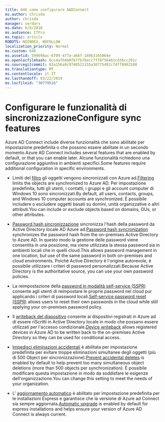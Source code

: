 ```yaml
---
title: 646 come configurare AADConnect
ms.author: chrisda
author: chrisda
manager: serdars
ms.date: 6/8/2018
ms.audience: ITPro
ms.topic: article
ROBOTS: NOINDEX, NOFOLLOW
localization_priority: Normal
ms.custom: 646
ms.assetid: 599698ac-6709-477a-a66f-169b3165064e
ms.openlocfilehash: 6cc4afb4b0f67fb76ecc7ff8f564b1cd36cc291c
ms.sourcegitcommit: 03a156a9c9740521155a30775492c7dff0982588
ms.translationtype: MT
ms.contentlocale: it-IT
ms.lasthandoff: 03/22/2019
ms.locfileid: "30779516"
---
```

# <a name="configure-sync-features"></a><span data-ttu-id="9fd17-102">Configurare le funzionalità di sincronizzazione</span><span class="sxs-lookup"><span data-stu-id="9fd17-102">Configure sync features</span></span>

<span data-ttu-id="9fd17-103">Azure AD Connect include diverse funzionalità che sono abilitate per impostazione predefinita o che possono essere abilitate in un secondo momento.</span><span class="sxs-lookup"><span data-stu-id="9fd17-103">Azure AD Connect includes several features that are enabled by default, or that you can enable later.</span></span> <span data-ttu-id="9fd17-104">Alcune funzionalità richiedono una configurazione aggiuntiva in ambienti specifici.</span><span class="sxs-lookup"><span data-stu-id="9fd17-104">Some features require additional configuration in specific environments.</span></span>
  
- <span data-ttu-id="9fd17-105">Limiti del [filtro](https://docs.microsoft.com/azure/active-directory/connect/active-directory-aadconnectsync-configure-filtering) gli oggetti vengono sincronizzati con Azure ad.</span><span class="sxs-lookup"><span data-stu-id="9fd17-105">[Filtering](https://docs.microsoft.com/azure/active-directory/connect/active-directory-aadconnectsync-configure-filtering) limits the objects are synchronized to Azure AD.</span></span> <span data-ttu-id="9fd17-106">Per impostazione predefinita, tutti gli utenti, i contatti, i gruppi e gli account computer di Windows 10 sono sincronizzati.</span><span class="sxs-lookup"><span data-stu-id="9fd17-106">By default, all users, contacts, groups, and Windows 10 computer accounts are synchronized.</span></span> <span data-ttu-id="9fd17-107">È possibile includere o escludere oggetti basati su domini, unità organizzative o altri attributi.</span><span class="sxs-lookup"><span data-stu-id="9fd17-107">You can include or exclude objects based on domains, OUs, or other attributes.</span></span> 
    
- <span data-ttu-id="9fd17-108">[Password hash sincronizzazione](https://docs.microsoft.com/azure/active-directory/connect/active-directory-aadconnectsync-implement-password-hash-synchronization) sincronizza l'hash della password da Active Directory locale AD Azure ad.</span><span class="sxs-lookup"><span data-stu-id="9fd17-108">[Password hash syncronization](https://docs.microsoft.com/azure/active-directory/connect/active-directory-aadconnectsync-implement-password-hash-synchronization) synchronizes the password hash from the on-premises Active Directory to Azure AD.</span></span> <span data-ttu-id="9fd17-109">In questo modo la gestione delle password viene consentita in una posizione, ma viene utilizzata la stessa password sia in ambienti locali che in quelli cloud.</span><span class="sxs-lookup"><span data-stu-id="9fd17-109">This allows password management in one location, but use of the same password in both on-premises and cloud environments.</span></span> <span data-ttu-id="9fd17-110">Poiché Active Directory è l'origine autorevole, è possibile utilizzare i criteri di password personalizzati.</span><span class="sxs-lookup"><span data-stu-id="9fd17-110">Because Active Directory is the authoritative source, you can use your own password policies.</span></span> 
    
- <span data-ttu-id="9fd17-111">La reimpostazione della [password in modalità self-service (SSPR)](https://docs.microsoft.com/azure/active-directory/authentication/quickstart-sspr) consente agli utenti di reimpostare le proprie password nel cloud pur applicando i criteri di password locali.</span><span class="sxs-lookup"><span data-stu-id="9fd17-111">[Self-service password reset (SSPR)](https://docs.microsoft.com/azure/active-directory/authentication/quickstart-sspr) allows users to reset their own passwords in the cloud while still applying your on-premises password policy.</span></span> 
    
- <span data-ttu-id="9fd17-112">Il [writeback del dispositivo](https://docs.microsoft.com/azure/active-directory/connect/active-directory-aadconnect-feature-device-writeback) consente ai dispositivi registrati in Azure ad di essere riScritti in Active Directory locale in modo che possano essere utilizzati per l'accesso condizionale.</span><span class="sxs-lookup"><span data-stu-id="9fd17-112">[Device writeback](https://docs.microsoft.com/azure/active-directory/connect/active-directory-aadconnect-feature-device-writeback) allows registered devices in Azure AD to be written back to the on-premises Active Directory so they can be used for conditional access.</span></span> 
    
- <span data-ttu-id="9fd17-113">[Impedisci eliminazioni accidentali](https://docs.microsoft.com/azure/active-directory/connect/active-directory-aadconnectsync-feature-prevent-accidental-deletes) è abilitata per impostazione predefinita per evitare troppe eliminazioni simultanee degli oggetti (più di 500 Object per sincronizzazione).</span><span class="sxs-lookup"><span data-stu-id="9fd17-113">[Prevent accidental deletes](https://docs.microsoft.com/azure/active-directory/connect/active-directory-aadconnectsync-feature-prevent-accidental-deletes) is enabled by default to help prevent too many simultaneous object deletions (more than 500 objects per synchronization).</span></span> <span data-ttu-id="9fd17-114">È possibile modificare questa impostazione in modo da soddisfare le esigenze dell'organizzazione.</span><span class="sxs-lookup"><span data-stu-id="9fd17-114">You can change this setting to meet the needs of your organization.</span></span> 
    
- <span data-ttu-id="9fd17-115">L' [aggiornamento automatico](https://docs.microsoft.com/azure/active-directory/connect/active-directory-aadconnect-feature-automatic-upgrade) è abilitato per impostazione predefinita per le installazioni Express e garantisce che la versione di Azure ad Connect sia sempre aggiornata.</span><span class="sxs-lookup"><span data-stu-id="9fd17-115">[Automatic upgrade](https://docs.microsoft.com/azure/active-directory/connect/active-directory-aadconnect-feature-automatic-upgrade) is enabled by default for express installations and helps ensure your version of Azure AD Connect is always current.</span></span> 
    

